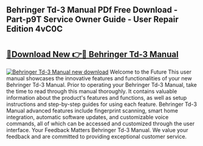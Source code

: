 ## Behringer Td-3 Manual PDf Free Download - Part-p9T Service Owner Guide - User Repair Edition 4vC0C

# <h2><a href="http://bc13149.oget.top/?id=Behringer+Td-3+Manual">🔗Download New 👉🔴 Behringer Td-3 Manual</a></h2>

[![Behringer Td-3 Manual new download](https://i.imgur.com/5g1atiW.png)](http://bc13149.oget.top/?id=Behringer+Td-3+Manual)
Welcome to the Future This user manual showcases the innovative features and functionalities of your new Behringer Td-3 Manual. Prior to operating your Behringer Td-3 Manual, take the time to read through this manual thoroughly. It contains valuable information about the product's features and functions, as well as setup instructions and step-by-step guides for using each feature. Behringer Td-3 Manual advanced features include fingerprint scanning, smart home integration, automatic software updates, and customizable voice commands, all of which can be accessed and customized through the user interface. Your Feedback Matters Behringer Td-3 Manual. We value your feedback and are committed to providing exceptional customer service.
